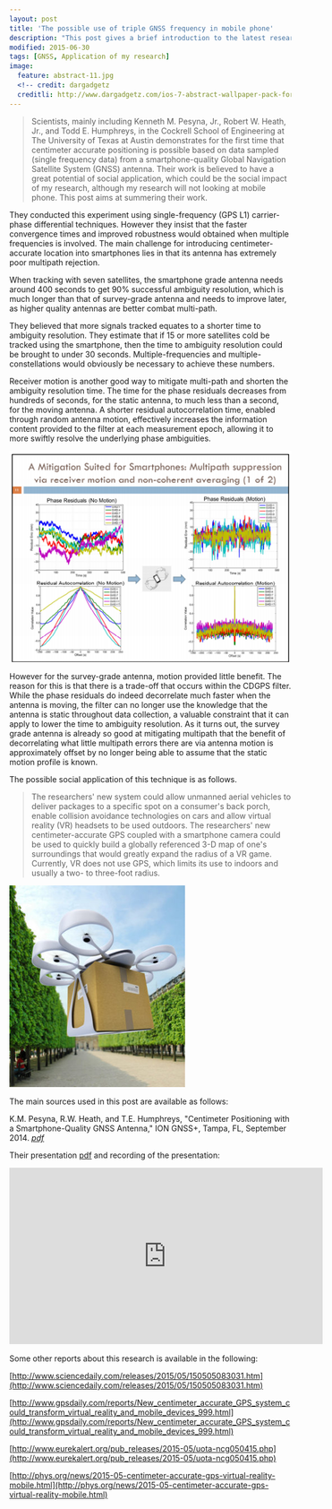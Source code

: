 ```yaml
---
layout: post
title: 'The possible use of triple GNSS frequency in mobile phone'
description: "This post gives a brief introduction to the latest research about the use of carrier phase used in mobile phone, as well as serves as the social impact of my research."
modified: 2015-06-30
tags: [GNSS, Application of my research]
image:
  feature: abstract-11.jpg
  <!-- credit: dargadgetz
  creditli: http://www.dargadgetz.com/ios-7-abstract-wallpaper-pack-for-iphone-5-and-ipod-touch-retina/ -->
---
```


>Scientists, mainly including Kenneth M. Pesyna, Jr., Robert W. Heath, Jr., and Todd E. Humphreys, in the Cockrell School of Engineering at The University of Texas at Austin demonstrates for the first time that centimeter accurate positioning is possible based on data sampled (single frequency data) from a smartphone-quality Global Navigation Satellite System   (GNSS) antenna. Their work is believed to have a great potential of social application, which could be the social impact of my research, although my research will not looking at mobile phone. This post aims at summering their work.

<!-- more -->

They conducted this experiment using single-frequency (GPS L1) carrier-phase differential techniques. However they insist that the faster convergence times and improved robustness would obtained when multiple frequencies is involved. The main challenge for introducing centimeter-accurate location into smartphones lies in that its antenna has extremely poor multipath rejection.

When tracking with seven satellites,  the smartphone grade antenna needs around 400 seconds to get 90% successful ambiguity resolution, which is much longer than that of survey-grade antenna and needs to improve later, as higher quality antennas are better combat multi-path. 

They believed that more signals tracked equates to a shorter time to ambiguity resolution. They estimate that if 15 or more satellites cold be tracked using the smartphone, then the time to ambiguity resolution could be brought to under 30 seconds. Multiple-frequencies and multiple-constellations would obviously be necessary to achieve these numbers. 

Receiver motion is another good way to mitigate multi-path and shorten the ambiguity resolution time. The time for the phase residuals decreases from hundreds of seconds, for the static antenna, to much less than a second, for the moving antenna. A shorter residual autocorrelation time, enabled through random antenna motion, effectively increases the
 information content provided to the filter at each measurement epoch, allowing it to more swiftly resolve the underlying phase ambiguities.

 ![Receiver motion](/images/receiver_motion.jpg "Receiver motion")

However for the survey-grade antenna, motion provided little benefit. The reason for this is that there is a trade-off that occurs within the CDGPS filter. While the phase residuals do indeed decorrelate much faster when the antenna is moving, the filter can no longer use the knowledge that the antenna is static throughout data collection, a valuable constraint that it can apply to lower the time to ambiguity resolution. As it turns out, the survey grade antenna is already so good at mitigating multipath that the benefit of decorrelating what little multipath errors there are via antenna motion is approximately offset by no longer being able to assume that the static motion profile is known.

The possible social application of this technique is as follows.
>The researchers' new system could allow unmanned aerial vehicles to deliver packages to a specific spot on a consumer's back porch, enable collision avoidance technologies on cars and allow virtual reality (VR) headsets to be used outdoors. The researchers' new centimeter-accurate GPS coupled with a smartphone camera could be used to quickly build a globally referenced 3-D map of one's surroundings that would greatly expand the radius of a VR game. Currently, VR does not use GPS, which limits its use to indoors and usually a two- to three-foot radius. 

![deliver package](/images/post_pics/150505083031_1_540x360.jpg "deliver package")

The main sources used in this post are available as follows:

K.M. Pesyna, R.W. Heath, and T.E. Humphreys, "Centimeter Positioning with a Smartphone-Quality GNSS Antenna," ION GNSS+, Tampa, FL, September 2014. [*pdf*](http://radionavlab.ae.utexas.edu/images/stories/files/papers/ion2014Pesyna.pdf)

Their presentation [pdf](https://radionavlab.ae.utexas.edu/images/stories/files/presentations/PesynaION2014_pres.pdf) and recording of the presentation:

<iframe width="560" height="315" src="https://www.youtube.com/embed/rCOvklUB5vQ?list=UUsLrWtibSIdQw2FrYMjomIA" frameborder="0" allowfullscreen></iframe>

Some other reports about this research is available in the following:

[http://www.sciencedaily.com/releases/2015/05/150505083031.htm](http://www.sciencedaily.com/releases/2015/05/150505083031.htm)

[http://www.gpsdaily.com/reports/New_centimeter_accurate_GPS_system_could_transform_virtual_reality_and_mobile_devices_999.html](http://www.gpsdaily.com/reports/New_centimeter_accurate_GPS_system_could_transform_virtual_reality_and_mobile_devices_999.html)

[http://www.eurekalert.org/pub_releases/2015-05/uota-ncg050415.php](http://www.eurekalert.org/pub_releases/2015-05/uota-ncg050415.php)

[http://phys.org/news/2015-05-centimeter-accurate-gps-virtual-reality-mobile.html](http://phys.org/news/2015-05-centimeter-accurate-gps-virtual-reality-mobile.html)



